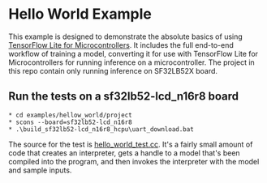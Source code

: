 <!-- mdformat off(b/169948621#comment2) -->

# Hello World Example

This example is designed to demonstrate the absolute basics of using [TensorFlow
Lite for Microcontrollers](https://www.tensorflow.org/lite/microcontrollers).
It includes the full end-to-end workflow of training a model, converting it for
use with TensorFlow Lite for Microcontrollers for running inference on a
microcontroller. The project in this repo contain only running inference on SF32LB52X board.


## Run the tests on a sf32lb52-lcd_n16r8 board

```
* cd examples/hellow_world/project
* scons --board=sf32lb52-lcd_n16r8
* .\build_sf32lb52-lcd_n16r8_hcpu\uart_download.bat
```

The source for the test is [hello_world_test.cc](hello_world_test.cc).
It's a fairly small amount of code that creates an interpreter, gets a handle to
a model that's been compiled into the program, and then invokes the interpreter
with the model and sample inputs.



